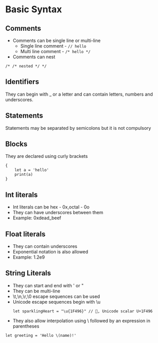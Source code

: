 # Basic Syntax
## Comments
* Comments can be single line or multi-line
    * Single line comment - `// hello`
    * Multi line comment - `/* hello */`
* Comments can nest
```
/* /* nested */ */
```

## Identifiers
They can begin with _ or a letter and can contain letters, numbers and underscores.

## Statements
Statements may be separated by semicolons but it is not compulsory

## Blocks
They are declared using curly brackets
```
{
    let a = 'hello'
    print(a)
}
```

## Int literals
* Int literals can be hex - 0x,octal - 0o 
* They can have underscores between them
* Example: 0xdead_beef

## Float literals
* They can contain underscores 
* Exponential notation is also allowed
* Example: 1.2e9

## String Literals
* They can start and end with ' or "
* They can be multi-line
* \t,\n,\r,\0 escape sequences can be used
* Unicode escape sequences begin with \u
    ```
    let sparklingHeart = "\u{1F496}" // 💖, Unicode scalar U+1F496
    ```
* They also allow interpolation using \ followed by an expression in parentheses
```
let greeting = 'Hello \(name)!'
```
